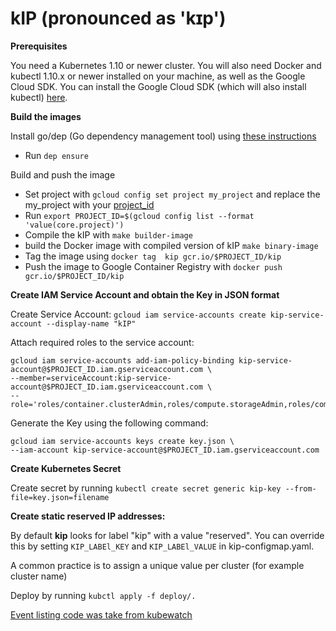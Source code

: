 # kIP (pronounced as 'kɪp')

**Prerequisites**

You need a Kubernetes 1.10 or newer cluster. You will also need Docker and kubectl 1.10.x or newer installed on your machine, as well as the Google Cloud SDK. You can install the Google Cloud SDK (which will also install kubectl) [here](https://cloud.google.com/sdk).

**Build the images**

Install go/dep (Go dependency management tool) using [these instructions](https://github.com/golang/dep)

 - Run `dep ensure`

Build and push the image 
 - Set project with `gcloud config set project my_project` and replace the my_project with your [project_id](https://cloud.google.com/storage/docs/projects)
 - Run `export PROJECT_ID=$(gcloud config list --format 'value(core.project)')`
 - Compile the kIP with `make builder-image`
 - build the Docker image with compiled version of kIP `make binary-image`
 - Tag the image using `docker tag  kip gcr.io/$PROJECT_ID/kip`
 - Push the image to Google Container Registry with `docker push gcr.io/$PROJECT_ID/kip`

**Create IAM Service Account and obtain the Key in JSON format**

Create Service Account: `gcloud iam service-accounts create kip-service-account --display-name "kIP"`

Attach required roles to the service account:

```
gcloud iam service-accounts add-iam-policy-binding kip-service-account@$PROJECT_ID.iam.gserviceaccount.com \
--member=serviceAccount:kip-service-account@$PROJECT_ID.iam.gserviceaccount.com \
--role='roles/container.clusterAdmin,roles/compute.storageAdmin,roles/compute.admin'
```

Generate the Key using the following command:

```
gcloud iam service-accounts keys create key.json \
--iam-account kip-service-account@$PROJECT_ID.iam.gserviceaccount.com
```
 
**Create Kubernetes Secret**

Create secret by running `kubectl create secret generic kip-key --from-file=key.json=filename`

**Create static reserved IP addresses:** 

By default **kip** looks for label "kip" with a value "reserved". You can override this by setting `KIP_LABEl_KEY` and `KIP_LABEl_VALUE` in kip-configmap.yaml. 

A common practice is to assign a unique value per cluster (for example cluster name)

Deploy by running `kubctl apply -f deploy/.`


[Event listing code was take from kubewatch](https://github.com/bitnami-labs/kubewatch/)
